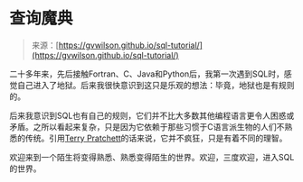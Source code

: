 <!--yml

category: 未分类

date: 2024-05-27 14:37:45

-->

# 查询魔典

> 来源：[https://gvwilson.github.io/sql-tutorial/](https://gvwilson.github.io/sql-tutorial/)

二十多年来，先后接触Fortran、C、Java和Python后，我第一次遇到SQL时，感觉自己进入了地狱。后来我很快意识到这只是乐观的想法：毕竟，地狱也是有规则的。

后来我意识到SQL也有自己的规则，它们并不比大多数其他编程语言更令人困惑或矛盾。之所以看起来复杂，只是因为它依赖于那些习惯于C语言派生物的人们不熟悉的传统。引用[Terry Pratchett](https://terrypratchett.com/)的话来说，它并不疯狂，只是有着不同的理智。

欢迎来到一个陌生将变得熟悉、熟悉变得陌生的世界。欢迎，三度欢迎，进入SQL的世界。
